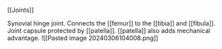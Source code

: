 [[Joints]]

Synovial hinge joint. Connects the [[femur]] to the [[tibia]] and [[fibula]]. Joint capsule protected by [[patella]]. [[patella]] also adds mechanical advantage.
![[Pasted image 20240306104008.png]]